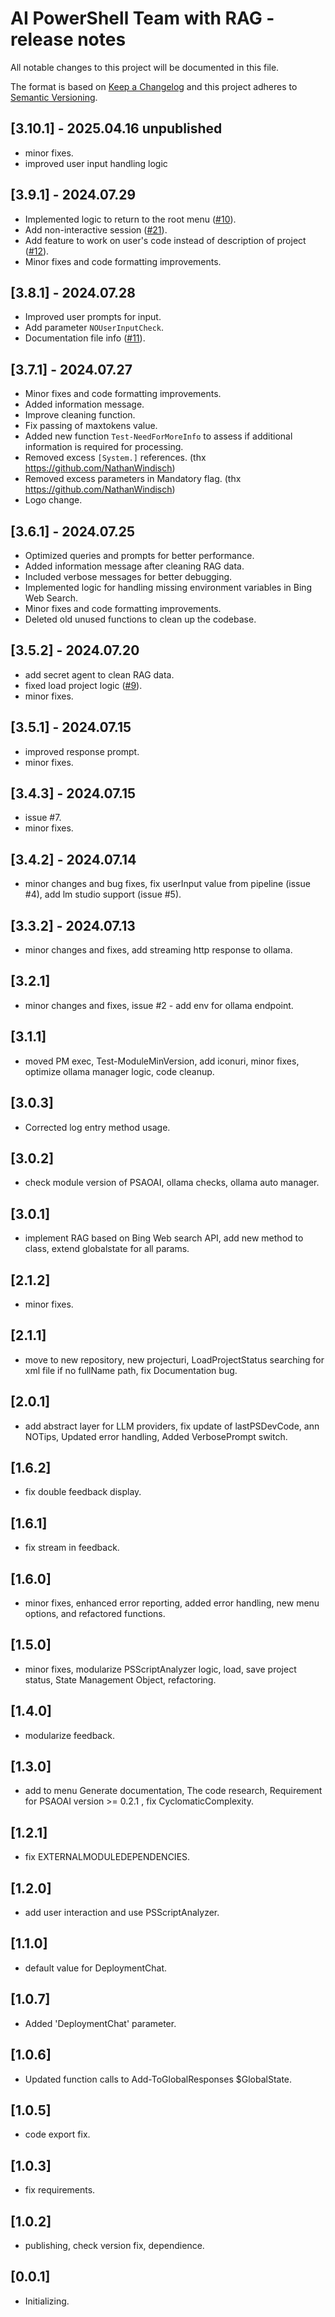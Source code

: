 # AI PowerShell Team with RAG - release notes

All notable changes to this project will be documented in this file.

The format is based on [Keep a Changelog](http://keepachangelog.com/) and this project adheres to [Semantic Versioning](http://semver.org/).

## [3.10.1] - 2025.04.16 unpublished

- minor fixes.
- improved user input handling logic


## [3.9.1] - 2024.07.29

- Implemented logic to return to the root menu ([#10](https://github.com/voytas75/AIPSTeam/issues/10)).
- Add non-interactive session ([#21](https://github.com/voytas75/AIPSTeam/issues/21)).
- Add feature to work on user's code instead of description of project ([#12](https://github.com/voytas75/AIPSTeam/issues/12)).
- Minor fixes and code formatting improvements.

## [3.8.1] - 2024.07.28

- Improved user prompts for input.
- Add parameter `NOUserInputCheck`.
- Documentation file info ([#11](https://github.com/voytas75/AIPSTeam/issues/11)).

## [3.7.1] - 2024.07.27

- Minor fixes and code formatting improvements.
- Added information message.
- Improve cleaning function.
- Fix passing of maxtokens value.
- Added new function `Test-NeedForMoreInfo` to assess if additional information is required for processing.
- Removed excess `[System.]` references. (thx <https://github.com/NathanWindisch>)
- Removed excess parameters in Mandatory flag. (thx <https://github.com/NathanWindisch>)
- Logo change.

## [3.6.1] - 2024.07.25

- Optimized queries and prompts for better performance.
- Added information message after cleaning RAG data.
- Included verbose messages for better debugging.
- Implemented logic for handling missing environment variables in Bing Web Search.
- Minor fixes and code formatting improvements.
- Deleted old unused functions to clean up the codebase.

## [3.5.2] - 2024.07.20

- add secret agent to clean RAG data.
- fixed load project logic ([#9](https://github.com/voytas75/AIPSTeam/issues/9)).
- minor fixes.

## [3.5.1] - 2024.07.15

- improved response prompt.
- minor fixes.

## [3.4.3] - 2024.07.15

- issue #7.
- minor fixes.

## [3.4.2] - 2024.07.14

- minor changes and bug fixes, fix userInput value from pipeline (issue #4), add lm studio support (issue #5).

## [3.3.2] - 2024.07.13

- minor changes and fixes, add streaming http response to ollama.

## [3.2.1]

- minor changes and fixes, issue #2 - add env for ollama endpoint.

## [3.1.1]

- moved PM exec, Test-ModuleMinVersion, add iconuri, minor fixes, optimize ollama manager logic, code cleanup.

## [3.0.3]

- Corrected log entry method usage.

## [3.0.2]

- check module version of PSAOAI, ollama checks, ollama auto manager.

## [3.0.1]

- implement RAG based on Bing Web search API, add new method to class, extend globalstate for all params.

## [2.1.2]

- minor fixes.

## [2.1.1]

- move to new repository, new projecturi, LoadProjectStatus searching for xml file if no fullName path, fix Documentation bug.

## [2.0.1]

- add abstract layer for LLM providers, fix update of lastPSDevCode, ann NOTips, Updated error handling, Added VerbosePrompt switch.

## [1.6.2]

- fix double feedback display.

## [1.6.1]

- fix stream in feedback.

## [1.6.0]

- minor fixes, enhanced error reporting, added error handling, new menu options, and refactored functions.

## [1.5.0]

- minor fixes, modularize PSScriptAnalyzer logic, load, save project status, State Management Object, refactoring.

## [1.4.0]

- modularize feedback.

## [1.3.0]

- add to menu Generate documentation, The code research, Requirement for PSAOAI version >= 0.2.1 , fix CyclomaticComplexity.

## [1.2.1]

- fix EXTERNALMODULEDEPENDENCIES.

## [1.2.0]

- add user interaction and use PSScriptAnalyzer.

## [1.1.0]

- default value for DeploymentChat.

## [1.0.7]

- Added 'DeploymentChat' parameter.

## [1.0.6]

- Updated function calls to Add-ToGlobalResponses $GlobalState.

## [1.0.5]

- code export fix.

## [1.0.3]

- fix requirements.

## [1.0.2]

- publishing, check version fix, dependience.

## [0.0.1]

- Initializing.
